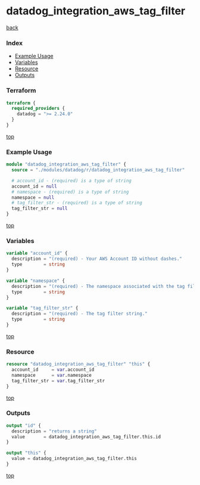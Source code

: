 # datadog_integration_aws_tag_filter

[back](../datadog.md)

### Index

- [Example Usage](#example-usage)
- [Variables](#variables)
- [Resource](#resource)
- [Outputs](#outputs)

### Terraform

```terraform
terraform {
  required_providers {
    datadog = ">= 2.24.0"
  }
}
```

[top](#index)

### Example Usage

```terraform
module "datadog_integration_aws_tag_filter" {
  source = "./modules/datadog/r/datadog_integration_aws_tag_filter"

  # account_id - (required) is a type of string
  account_id = null
  # namespace - (required) is a type of string
  namespace = null
  # tag_filter_str - (required) is a type of string
  tag_filter_str = null
}
```

[top](#index)

### Variables

```terraform
variable "account_id" {
  description = "(required) - Your AWS Account ID without dashes."
  type        = string
}

variable "namespace" {
  description = "(required) - The namespace associated with the tag filter entry. Allowed enum values: 'elb', 'application_elb', 'sqs', 'rds', 'custom', 'network_elb,lambda'"
  type        = string
}

variable "tag_filter_str" {
  description = "(required) - The tag filter string."
  type        = string
}
```

[top](#index)

### Resource

```terraform
resource "datadog_integration_aws_tag_filter" "this" {
  account_id     = var.account_id
  namespace      = var.namespace
  tag_filter_str = var.tag_filter_str
}
```

[top](#index)

### Outputs

```terraform
output "id" {
  description = "returns a string"
  value       = datadog_integration_aws_tag_filter.this.id
}

output "this" {
  value = datadog_integration_aws_tag_filter.this
}
```

[top](#index)
